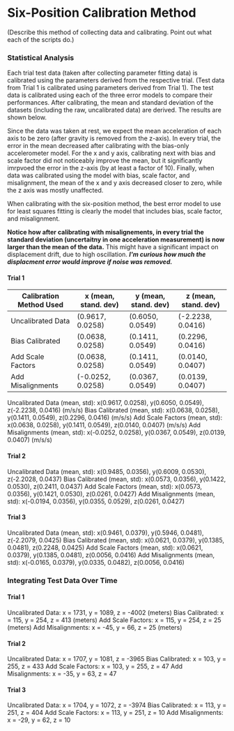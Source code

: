 # Six-Position Calibration Method

(Describe this method of collecting data and calibrating. Point out what each of the scripts do.)

### Statistical Analysis
Each trial test data (taken after collecting parameter fitting data) is calibrated using the parameters derived from the respective trial. (Test data from Trial 1 is calibrated using parameters derived from Trial 1). The test data is calibrated using each of the three error models to compare their performances. After calibrating, the mean and standard deviation of the datasets (including the raw, uncalibrated data) are derived. The results are shown below. 

Since the data was taken at rest, we expect the mean acceleration of each axis to be zero (after gravity is removed from the z-axis). In every trial, the error in the mean decreased after calibrating with the bias-only accelerometer model. For the x and y axis, calibrating next with bias and scale factor did not noticeably improve the mean, but it significantly imrpvoed the error in the z-axis (by at least a factor of 10). Finally, when data was calibrated using the model with bias, scale factor, and misalignment, the mean of the x and y axis decreased closer to zero, while the z axis was mostly unaffected. 

When calibrating with the six-position method, the best error model to use for least squares fitting is clearly the model that includes bias, scale factor, and misalignment. 

**Notice how after calibrating with misalignements, in every trial the standard deviation (uncertaitny in one acceleration measurement) is now larger than the mean of the data.** This might have a significant impact on displacement drift, due to high oscillation. ***I'm curious how much the displacment error would improve if noise was removed.***

#### Trial 1
|    Calibration Method Used     | x (mean, stand. dev) | y (mean, stand. dev) | z (mean, stand. dev) |
| -----------------------------  | -------------------  | -------------------  | -------------------- |
| Uncalibrated Data              |  (0.9617, 0.0258)    |  (0.6050, 0.0549)    |  (-2.2238, 0.0416)   |     
| Bias Calibrated                |  (0.0638, 0.0258)    |  (0.1411, 0.0549)    |   (0.2296, 0.0416)   |  
| Add Scale Factors              |  (0.0638, 0.0258)    |  (0.1411, 0.0549)    |   (0.0140, 0.0407)   |  
| Add Misalignments              | (-0.0252, 0.0258)    |  (0.0367, 0.0549)    |   (0.0139, 0.0407)   | 
  
Uncalibrated Data (mean, std):  x(0.9617, 0.0258), y(0.6050, 0.0549), z(-2.2238, 0.0416)     (m/s/s)
Bias Calibrated   (mean, std):  x(0.0638, 0.0258), y(0.1411, 0.0549),  z(0.2296, 0.0416)     (m/s/s)
Add Scale Factors (mean, std):  x(0.0638, 0.0258), y(0.1411, 0.0549),  z(0.0140, 0.0407)     (m/s/s)
Add Misalignments (mean, std): x(-0.0252, 0.0258), y(0.0367, 0.0549),  z(0.0139, 0.0407)     (m/s/s)

#### Trial 2
Uncalibrated Data (mean, std):  x(0.9485, 0.0356), y(0.6009, 0.0530), z(-2.2028, 0.0437)
Bias Calibrated   (mean, std):  x(0.0573, 0.0356), y(0.1422, 0.0530),  z(0.2411, 0.0437)
Add Scale Factors (mean, std):  x(0.0573, 0.0356), y(0.1421, 0.0530),  z(0.0261, 0.0427)
Add Misalignments (mean, std): x(-0.0194, 0.0356), y(0.0355, 0.0529),  z(0.0261, 0.0427)

#### Trial 3
Uncalibrated Data (mean, std):  x(0.9461, 0.0379), y(0.5946, 0.0481), z(-2.2079, 0.0425)
Bias Calibrated   (mean, std):  x(0.0621, 0.0379), y(0.1385, 0.0481),  z(0.2248, 0.0425)
Add Scale Factors (mean, std):  x(0.0621, 0.0379), y(0.1385, 0.0481),  z(0.0056, 0.0416)
Add Misalignments (mean, std): x(-0.0165, 0.0379), y(0.0335, 0.0482),  z(0.0056, 0.0416)


### Integrating Test Data Over Time

#### Trial 1
Uncalibrated Data: x = 1731, y = 1089, z = -4002   (meters)
Bias Calibrated:   x =  115, y =  254, z =   413   (meters)
Add Scale Factors: x =  115, y =  254, z =    25   (meters)
Add Misalignments: x =  -45, y =   66, z =    25   (meters)

#### Trial 2
Uncalibrated Data: x = 1707, y = 1081, z = -3965
Bias Calibrated:   x =  103, y =  255, z =   433
Add Scale Factors: x =  103, y =  255, z =    47
Add Misalignments: x =  -35, y =   63, z =    47

#### Trial 3
Uncalibrated Data: x = 1704, y = 1072, z = -3974
Bias Calibrated:   x =  113, y =  251, z =   404
Add Scale Factors: x =  113, y =  251, z =    10
Add Misalignments: x =  -29, y =   62, z =    10